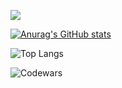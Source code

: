 

![](https://komarev.com/ghpvc/?username=mcconderez)

[![Anurag's GitHub stats](https://github-readme-stats.vercel.app/api?username=mcconderez&show_icons=true&theme=tokyonight)](https://github.com/anuraghazra/github-readme-stats)

![Top Langs](https://github-readme-stats.vercel.app/api/top-langs/?username=mcconderez&hide_progress=false&theme=tokyonight)

![Codewars](https://github.r2v.ch/codewars?user=McConderEz)
